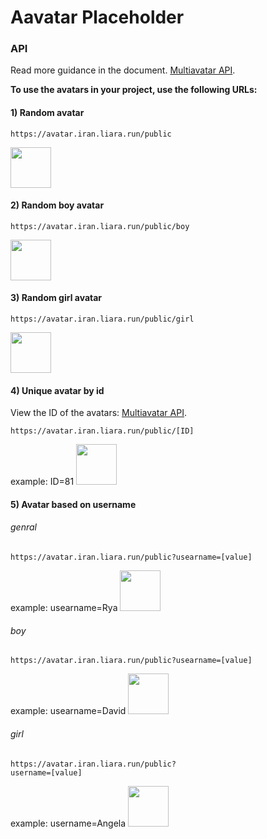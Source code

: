 # Aavatar Placeholder #

### API ###
Read more guidance in the document. [Multiavatar API](https://api.multiavatar.com).

**To use the avatars in your project, use the following URLs:**

#### 1) Random avatar
```
https://avatar.iran.liara.run/public
```
<img src="https://avatar.iran.liara.run/public" width="65">

#### 2) Random boy avatar
```
https://avatar.iran.liara.run/public/boy
```
<img src="https://avatar.iran.liara.run/public/boy" width="65">

#### 3) Random girl avatar
```
https://avatar.iran.liara.run/public/girl
```
<img src="https://avatar.iran.liara.run/public/girl" width="65">

#### 4) Unique avatar by id
View the ID of the avatars: [Multiavatar API](https://api.multiavatar.com).
```
https://avatar.iran.liara.run/public/[ID]
```
example: ID=81
<img src="https://avatar.iran.liara.run/public/81" width="65">

#### 5) Avatar based on username
###### genral
```
https://avatar.iran.liara.run/public?usearname=[value]
```
example: usearname=Rya
<img src="https://avatar.iran.liara.run/public?usearname=Rya" width="65">

###### boy
```
https://avatar.iran.liara.run/public?usearname=[value]
```
example: usearname=David
<img src="https://avatar.iran.liara.run/public/boy?usearname=David" width="65">

###### girl
```
https://avatar.iran.liara.run/public?
username=[value]
```
example: username=Angela
<img src="https://avatar.iran.liara.run/public/girl?
username=Angela" width="65">
